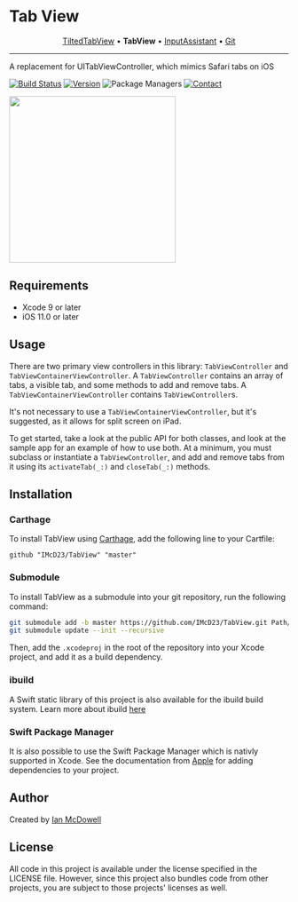 # Tab View

<p align="center">
  <a href="https://github.com/IMcD23/TiltedTabView">TiltedTabView</a> &bull;
  <b>TabView</b> &bull;
  <a href="https://github.com/IMcD23/InputAssistant">InputAssistant</a> &bull;
  <a href="https://github.com/IMcD23/Git">Git</a>
</p>

--------

A replacement for UITabViewController, which mimics Safari tabs on iOS

[![Build Status](http://img.shields.io/travis/IMcD23/TabView.svg)](https://travis-ci.org/IMcD23/TabView)
[![Version](https://img.shields.io/github/release/IMcD23/TabView.svg)](https://github.com/IMcD23/TabView/releases/latest)
![Package Managers](https://img.shields.io/badge/supports-Carthage-orange.svg)
[![Contact](https://img.shields.io/badge/contact-%40ian__mcdowell-3a8fc1.svg)](https://twitter.com/ian_mcdowell)

<img src="Resources/Screenshot.png" height="300"> 

## Requirements

* Xcode 9 or later
* iOS 11.0 or later

## Usage

There are two primary view controllers in this library: `TabViewController` and `TabViewContainerViewController`.
A `TabViewController` contains an array of tabs, a visible tab, and some methods to add and remove tabs. A `TabViewContainerViewController` contains `TabViewController`s.

It's not necessary to use a `TabViewContainerViewController`, but it's suggested, as it allows for split screen on iPad.

To get started, take a look at the public API for both classes, and look at the sample app for an example of how to use both.
At a minimum, you must subclass or instantiate a `TabViewController`, and add and remove tabs from it using its `activateTab(_:)` and `closeTab(_:)` methods.

## Installation

### Carthage

To install TabView using [Carthage](https://github.com/Carthage/Carthage), add the following line to your Cartfile:

```carthage
github "IMcD23/TabView" "master"
```

### Submodule

To install TabView as a submodule into your git repository, run the following command:

```bash
git submodule add -b master https://github.com/IMcD23/TabView.git Path/To/TabView
git submodule update --init --recursive
```

Then, add the `.xcodeproj` in the root of the repository into your Xcode project, and add it as a build dependency.

### ibuild

A Swift static library of this project is also available for the ibuild build system. Learn more about ibuild [here](https://github.com/IMcD23/ibuild)

### Swift Package Manager

It is also possible to use the Swift Package Manager which is nativly supported in Xcode. See the documentation from [Apple](https://developer.apple.com/documentation/xcode/adding_package_dependencies_to_your_app) for adding dependencies to your project.

## Author

Created by [Ian McDowell](https://ianmcdowell.net)

## License

All code in this project is available under the license specified in the LICENSE file. However, since this project also bundles code from other projects, you are subject to those projects' licenses as well.
